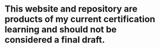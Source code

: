 # This website and repository are products of my current certification learning and should not be considered a final draft.
